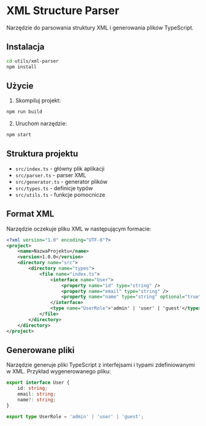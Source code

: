 # XML Structure Parser

Narzędzie do parsowania struktury XML i generowania plików TypeScript.

## Instalacja

```bash
cd utils/xml-parser
npm install
```

## Użycie

1. Skompiluj projekt:
```bash
npm run build
```

2. Uruchom narzędzie:
```bash
npm start
```

## Struktura projektu

- `src/index.ts` - główny plik aplikacji
- `src/parser.ts` - parser XML
- `src/generator.ts` - generator plików
- `src/types.ts` - definicje typów
- `src/utils.ts` - funkcje pomocnicze

## Format XML

Narzędzie oczekuje pliku XML w następującym formacie:

```xml
<?xml version="1.0" encoding="UTF-8"?>
<project>
    <name>NazwaProjektu</name>
    <version>1.0.0</version>
    <directory name="src">
        <directory name="types">
            <file name="index.ts">
                <interface name="User">
                    <property name="id" type="string" />
                    <property name="email" type="string" />
                    <property name="name" type="string" optional="true" />
                </interface>
                <type name="UserRole">'admin' | 'user' | 'guest'</type>
            </file>
        </directory>
    </directory>
</project>
```

## Generowane pliki

Narzędzie generuje pliki TypeScript z interfejsami i typami zdefiniowanymi w XML. Przykład wygenerowanego pliku:

```typescript
export interface User {
    id: string;
    email: string;
    name?: string;
}

export type UserRole = 'admin' | 'user' | 'guest';
``` 